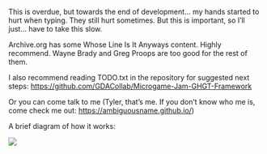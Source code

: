 This is overdue, but towards the end of development… my hands started to hurt when typing. They still hurt sometimes. But this is important, so I’ll just… have to take this slow.

Archive.org has some Whose Line Is It Anyways content. Highly recommend. Wayne Brady and Greg Proops are too good for the rest of them. 

I also recommend reading TODO.txt in the repository for suggested next steps: https://github.com/GDACollab/Microgame-Jam-GHGT-Framework 

Or you can come talk to me (Tyler, that’s me. If you don’t know who me is, come check me out: https://ambiguousname.github.io/)

A brief diagram of how it works:

<img src="diagram.png"/>